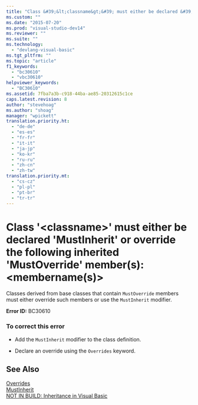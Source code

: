 ```yaml
---
title: "Class &#39;&lt;classname&gt;&#39; must either be declared &#39;MustInherit&#39; or override the following inherited &#39;MustOverride&#39; member(s): &lt;membername(s)&gt; | Microsoft Docs"
ms.custom: ""
ms.date: "2015-07-20"
ms.prod: "visual-studio-dev14"
ms.reviewer: ""
ms.suite: ""
ms.technology: 
  - "devlang-visual-basic"
ms.tgt_pltfrm: ""
ms.topic: "article"
f1_keywords: 
  - "bc30610"
  - "vbc30610"
helpviewer_keywords: 
  - "BC30610"
ms.assetid: 7fba7a3b-c918-44ba-ae85-20312615c1ce
caps.latest.revision: 8
author: "stevehoag"
ms.author: "shoag"
manager: "wpickett"
translation.priority.ht: 
  - "de-de"
  - "es-es"
  - "fr-fr"
  - "it-it"
  - "ja-jp"
  - "ko-kr"
  - "ru-ru"
  - "zh-cn"
  - "zh-tw"
translation.priority.mt: 
  - "cs-cz"
  - "pl-pl"
  - "pt-br"
  - "tr-tr"
---
```

# Class &#39;&lt;classname&gt;&#39; must either be declared &#39;MustInherit&#39; or override the following inherited &#39;MustOverride&#39; member(s): &lt;membername(s)&gt;
Classes derived from base classes that contain `MustOverride` members must either override such members or use the `MustInherit` modifier.  
  
 **Error ID:** BC30610  
  
### To correct this error  
  
-   Add the `MustInherit` modifier to the class definition.  
  
-   Declare an override using the `Overrides` keyword.  
  
## See Also  
 [Overrides](/dotnet/visual-basic/language-reference/modifiers/overrides)   
 [MustInherit](/dotnet/visual-basic/language-reference/modifiers/mustinherit)   
 [NOT IN BUILD: Inheritance in Visual Basic](http://msdn.microsoft.com/en-us/e5e6e240-ed31-4657-820c-079b7c79313c)